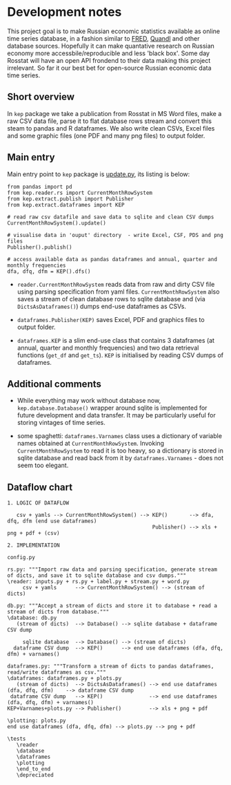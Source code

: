 Development notes
=================

This project goal is to make Russian economic statistics available as online time series database, in a fashion similar to  [FRED](https://research.stlouisfed.org/fred2/), [Quandl](https://www.quandl.com/) and other database sources. Hopefully it can make quantative research on Russian economy more accessbile/reproducible and less 'black box'. Some day Rosstat will have an open API frondend to their data making this project irrelevant. So far it our best bet for open-source Russian economic data time series.  

Short overview
--------------

In ```kep``` package we take a publication from Rosstat in MS Word files, make a raw CSV data file, parse it to flat database rows stream and convert this steam to pandas and R dataframes. We also write clean CSVs, Excel files and some graphic files  (one PDF and many png files) to output folder.

Main entry
----------

Main entry point to ```kep``` package is [update.py](https://github.com/epogrebnyak/rosstat-kep-data/blob/master/update.py), its listing is below:

```
from pandas import pd
from kep.reader.rs import CurrentMonthRowSystem
from kep.extract.publish import Publisher
from kep.extract.dataframes import KEP

# read raw csv datafile and save data to sqlite and clean CSV dumps 
CurrentMonthRowSystem().update()

# visualise data in 'ouput' directory  - write Excel, CSF, PDS and png files
Publisher().publish()

# access available data as pandas dataframes and annual, quarter and monthly frequencies
dfa, dfq, dfm = KEP().dfs()
```

- ```reader.CurrentMonthRowSystem``` reads data from raw and dirty CSV file using parsing specification from yaml files. ```CurrentMonthRowSystem``` also saves a stream of clean database rows to sqlite database and (via ```DictsAsDataframes()```) dumps end-use dataframes as CSVs.

- ```dataframes.Publisher(KEP)``` saves Excel, PDF and graphics files to output folder. 
 
- ```dataframes.KEP``` is a slim end-use class that contains 3 dataframes (at annual, quarter and monthly frequencies) and two data retrieval functions (```get_df``` and ```get_ts```). ```KEP``` is initialised by reading CSV dumps of dataframes. 

Additional comments
-------------------

- While everything may work without database now, ```kep.database.Database()``` wrapper around sqlite is implemented for future development and data transfer. It may be particularly useful for storing vintages of time series.

- some spaghetti: ```dataframes.Varnames``` class uses a dictionary of variable names obtained at ```CurrentMonthRowSystem```.  Invoking ```CurrentMonthRowSystem``` to read it is too heavy, so a dictionary is stored in sqlite database and read back from it by ```dataframes.Varnames``` - does not seem too elegant. 


Dataflow chart
--------------

```
1. LOGIC OF DATAFLOW

   csv + yamls --> CurrentMonthRowSystem() --> KEP()       --> dfa, dfq, dfm (end use dataframes)
                                               Publisher() --> xls + png + pdf + (csv)
											   
2. IMPLEMENTATION

config.py 

rs.py: """Import raw data and parsing specification, generate stream of dicts, and save it to sqlite database and csv dumps."""
\reader: inputs.py + rs.py + label.py + stream.py + word.py
     csv + yamls      --> CurrentMonthRowSystem() --> (stream of dicts) 

db.py: """Accept a stream of dicts and store it to database + read a stream of dicts from database."""
\database: db.py
   (stream of dicts)  --> Database() --> sqlite database + dataframe CSV dump 
   
     sqlite database  --> Database() --> (stream of dicts)    
  dataframe CSV dump  --> KEP()      --> end use dataframes (dfa, dfq, dfm) + varnames()

dataframes.py: """Transform a stream of dicts to pandas dataframes, read/write dataframes as csv."""  
\dataframes: dataframes.py + plots.py
   (stream of dicts)  --> DictsAsDataframes() --> end use dataframes (dfa, dfq, dfm)    --> dataframe CSV dump
 dataframe CSV dump   --> KEP()               --> end use dataframes (dfa, dfq, dfm) + varnames() 
KEP+Varnames+plots.py --> Publisher()         --> xls + png + pdf

\plotting: plots.py
end use dataframes (dfa, dfq, dfm) --> plots.py --> png + pdf

\tests
   \reader
   \database
   \dataframes
   \plotting
   \end_to_end
   \depreciated 
```
